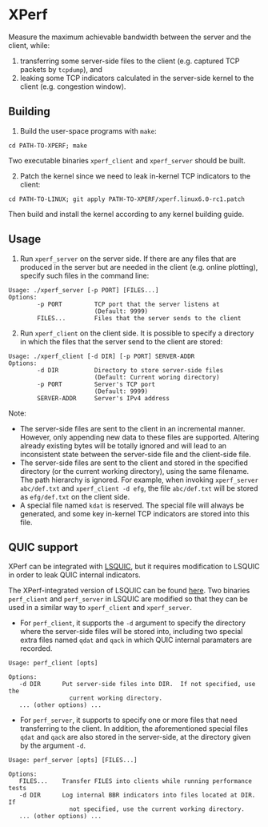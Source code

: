 XPerf
=====

Measure the maximum achievable bandwidth between the server and the client, while:
  1. transferring some server-side files to the client (e.g. captured TCP packets by `tcpdump`), and
  2. leaking some TCP indicators calculated in the server-side kernel to the client (e.g. congestion window).

Building
-----

 1. Build the user-space programs with `make`:
```
cd PATH-TO-XPERF; make
```
 Two executable binaries `xperf_client` and `xperf_server` should be built.

 2. Patch the kernel since we need to leak in-kernel TCP indicators to the client:
```
cd PATH-TO-LINUX; git apply PATH-TO-XPERF/xperf.linux6.0-rc1.patch
```
 Then build and install the kernel according to any kernel building guide.

Usage
-----
  1. Run `xperf_server` on the server side. If there are any files that are produced in the server but are needed in the client (e.g. online plotting), specify such files in the command line:
```
Usage: ./xperf_server [-p PORT] [FILES...]
Options:
        -p PORT         TCP port that the server listens at
                        (Default: 9999)
        FILES...        Files that the server sends to the client
```
  2. Run `xperf_client` on the client side. It is possible to specify a directory in which the files that the server send to the client are stored:
```
Usage: ./xperf_client [-d DIR] [-p PORT] SERVER-ADDR
Options:
        -d DIR          Directory to store server-side files
                        (Default: Current woring directory)
        -p PORT         Server's TCP port
                        (Default: 9999)
        SERVER-ADDR     Server's IPv4 address
```

Note:
 - The server-side files are sent to the client in an incremental manner. However, only appending new data to these files are supported. Altering already existing bytes will be totally ignored and will lead to an inconsistent state between the server-side file and the client-side file.
 - The server-side files are sent to the client and stored in the specified directory (or the current working directory), using the same filename. The path hierarchy is ignored. For example, when invoking `xperf_server abc/def.txt` and `xperf_client -d efg`,  the file `abc/def.txt` will be stored as `efg/def.txt` on the client side.
 - A special file named `kdat` is reserved. The special file will always be generated, and some key in-kernel TCP indicators are stored into this file.

QUIC support
------------

XPerf can be integrated with [LSQUIC](https://github.com/litespeedtech/lsquic), but it requires modification to LSQUIC in order to leak QUIC internal indicators.

The XPerf-integrated version of LSQUIC can be found [here](https://github.com/lrh2000/lsquic/tree/xperf). Two binaries `perf_client` and `perf_server` in LSQUIC are modified so that they can be used in a similar way to `xperf_client` and `xperf_server`.

 - For `perf_client`, it supports the `-d` argument to specify the directory where the server-side files will be stored into, including two special extra files named `qdat` and `qack` in which QUIC internal paramaters are recorded.
```
Usage: perf_client [opts]

Options:
   -d DIR      Put server-side files into DIR.  If not specified, use the
                 current working directory.
   ... (other options) ...
```
 - For `perf_server`, it supports to specify one or more files that need transferring to the client. In addition, the aforementioned special files `qdat` and `qack` are also stored in the server-side, at the directory given by the argument `-d`.
```
Usage: perf_server [opts] [FILES...]

Options:
   FILES...    Transfer FILES into clients while running performance tests
   -d DIR      Log internal BBR indicators into files located at DIR.  If
                 not specified, use the current working directory.
   ... (other options) ...
```
